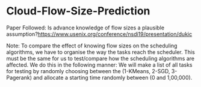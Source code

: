 # Cloud-Flow-Size-Prediction

Paper Followed: Is advance knowledge of flow sizes a plausible assumption?https://www.usenix.org/conference/nsdi19/presentation/dukic

Note:
To compare the effect of knowing flow sizes on the scheduling algorithms, we have to organise the way the tasks reach the scheduler. This must be the same for us to test/compare how the scheduling algorithms are affected. We do this in the following manner:
We will make a list of all tasks for testing by randomly choosing between the (1-KMeans, 2-SGD, 3-Pagerank) and allocate a starting time randomly between (0 and 1,00,000).
